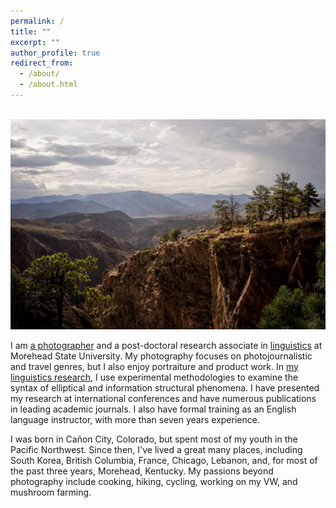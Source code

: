 ```yaml
---
permalink: /
title: ""
excerpt: ""
author_profile: true
redirect_from: 
  - /about/
  - /about.html
---
```



<br/><img src='/images/Colorado(web).jpg'>

I am [a photographer](https://drdavidpotter.github.io/portfolio/) and a post-doctoral research associate in [linguistics](https://drdavidpotter.github.io/files/PotterCV.pdf) at Morehead State University. My photography focuses on photojournalistic and travel genres, but I also enjoy portraiture and product work. In [my linguistics research](https://drdavidpotter.github.io/research/), I use experimental methodologies to examine the syntax of elliptical and information structural phenomena. I have presented my research at international conferences and have numerous publications in leading academic journals. I also have formal training as an English language instructor, with more than seven years experience.

I was born in Cañon City, Colorado, but spent most of my youth in the Pacific Northwest. Since then, I've lived a great many places, including South Korea, British Columbia, France, Chicago, Lebanon, and, for most of the past three years, Morehead, Kentucky. My passions beyond photography include cooking, hiking, cycling, working on my VW, and mushroom farming.